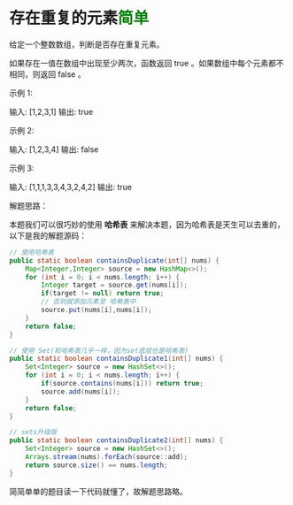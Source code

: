 # 存在重复的元素<font color=green>简单</font>

给定一个整数数组，判断是否存在重复元素。

如果存在一值在数组中出现至少两次，函数返回 true 。如果数组中每个元素都不相同，则返回 false 。

示例 1:

输入: [1,2,3,1]
输出: true

示例 2:

输入: [1,2,3,4]
输出: false

示例 3:

输入: [1,1,1,3,3,4,3,2,4,2]
输出: true



解题思路：

本题我们可以很巧妙的使用 **哈希表** 来解决本题，因为哈希表是天生可以去重的，以下是我的解题源码：

```java
// 使用哈希表
public static boolean containsDuplicate(int[] nums) {
    Map<Integer,Integer> source = new HashMap<>();
    for (int i = 0; i < nums.length; i++) {
        Integer target = source.get(nums[i]);
        if(target != null) return true;
        // 否则就添加元素至 哈希表中
        source.put(nums[i],nums[i]);
    }
    return false;
}

// 使用 Set(和哈希表几乎一样，因为set底层也是哈希表)
public static boolean containsDuplicate1(int[] nums) {
    Set<Integer> source = new HashSet<>();
    for (int i = 0; i < nums.length; i++) {
        if(source.contains(nums[i])) return true;
        source.add(nums[i]);
    }
    return false;
}

// sets升级版
public static boolean containsDuplicate2(int[] nums) {
    Set<Integer> source = new HashSet<>();
    Arrays.stream(nums).forEach(source::add);
    return source.size() == nums.length;
}
```

简简单单的题目读一下代码就懂了，故解题思路略。